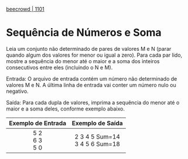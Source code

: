[beecrowd | 1101](https://www.beecrowd.com.br/judge/pt/problems/view/1101)

# Sequência de Números e Soma

Leia um conjunto não determinado de pares de valores M e N (parar quando algum dos valores for menor ou igual a zero). Para cada par lido, mostre a sequência do menor até o maior e a soma dos inteiros consecutivos entre eles (incluindo o N e M).

Entrada: O arquivo de entrada contém um número não determinado de valores M e N. A última linha de entrada vai conter um número nulo ou negativo.

Saída: Para cada dupla de valores, imprima a sequência do menor até o maior e a soma deles, conforme exemplo abaixo.

| Exemplo de Entrada |         Exemplo de Saída         |
|:------------------:|:--------------------------------:|
| 5 2<br>6 3<br>5 0  | 2 3 4 5 Sum=14<br>3 4 5 6 Sum=18 |